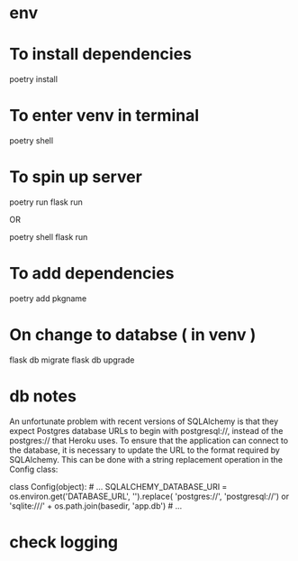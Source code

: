 # env

# To install dependencies
poetry install

# To enter venv in terminal
poetry shell

# To spin up server
poetry run flask run

OR

poetry shell
flask run

# To add dependencies
poetry add pkgname

# On change to databse ( in venv )
flask db migrate
flask db upgrade

# db notes
An unfortunate problem with recent versions of SQLAlchemy is that they expect Postgres database URLs to begin with postgresql://, instead of the postgres:// that Heroku uses. To ensure that the application can connect to the database, it is necessary to update the URL to the format required by SQLAlchemy. This can be done with a string replacement operation in the Config class:


class Config(object):
    # ...
    SQLALCHEMY_DATABASE_URI = os.environ.get('DATABASE_URL', '').replace(
        'postgres://', 'postgresql://') or \
        'sqlite:///' + os.path.join(basedir, 'app.db')
    # ...

# check logging
